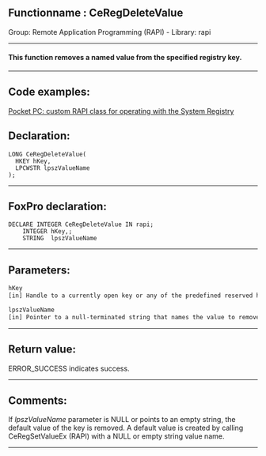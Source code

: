 <link rel="stylesheet" type="text/css" href="../../css/win32api.css">  
<link rel="stylesheet" href="https://cdnjs.cloudflare.com/ajax/libs/font-awesome/4.7.0/css/font-awesome.min.css">

## Functionname : CeRegDeleteValue
Group: Remote Application Programming (RAPI) - Library: rapi    
***  


#### This function removes a named value from the specified registry key. 
***  


## Code examples:
[Pocket PC: custom RAPI class for operating with the System Registry](../../samples/sample_441.md)  

## Declaration:
```foxpro  
LONG CeRegDeleteValue(
  HKEY hKey,
  LPCWSTR lpszValueName
);  
```  
***  


## FoxPro declaration:
```foxpro  
DECLARE INTEGER CeRegDeleteValue IN rapi;
	INTEGER hKey,;
	STRING  lpszValueName  
```  
***  


## Parameters:
```txt  
hKey
[in] Handle to a currently open key or any of the predefined reserved handle values.

lpszValueName
[in] Pointer to a null-terminated string that names the value to remove.  
```  
***  


## Return value:
ERROR_SUCCESS indicates success.  
***  


## Comments:
If <Em>lpszValueName</Em> parameter is NULL or points to an empty string, the default value of the key is removed. A default value is created by calling CeRegSetValueEx (RAPI) with a NULL or empty string value name.   
  
***  

